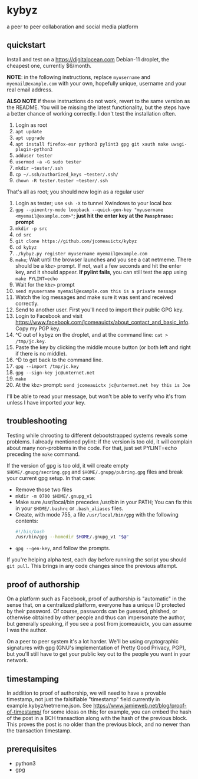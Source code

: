# kybyz
a peer to peer collaboration and social media platform

## quickstart

Install and test on a <https://digitalocean.com> Debian-11 droplet, the cheapest
one, currently $6/month.

**NOTE**: in the following instructions, replace `myusername` and 
`myemail@example.com` with your own, hopefully unique, username and your real
email address.

**ALSO NOTE** if these instructions do not work, revert to the same version
as the README. You will be missing the latest functionality, but the steps have
a better chance of working correctly. I don't test the installation often.

1. Login as root
2. `apt update`
3. `apt upgrade`
4. `apt install firefox-esr python3 pylint3 gpg git xauth make uwsgi-plugin-python3`
6. `adduser tester`
7. `usermod -a -G sudo tester`
8. `mkdir ~tester/.ssh`
9. `cp ~/.ssh/authorized_keys ~tester/.ssh/`
10. `chown -R tester.tester ~tester/.ssh`

That's all as root; you should now login as a regular user

1. Login as tester; use `ssh -X` to tunnel Xwindows to your local box
2. `gpg --pinentry-mode loopback --quick-gen-key "myusername <myemail@example.com>"`; **just hit the enter key at the `Passphrase:` prompt**
3. `mkdir -p src`
4. `cd src`
5. `git clone https://github.com/jcomeauictx/kybyz`
6. `cd kybyz`
7. `./kybyz.py register myusername myemail@example.com`
8. `make`; Wait until the browser launches and you see a cat netmeme. There should be a `kbz>` prompt. If not, wait a few seconds and hit the enter key, and it should appear. **If pylint fails**, you can still test the app using `make PYLINT=echo`
9. Wait for the `kbz>` prompt
10. `send myusername myemail@example.com this is a private message`
11. Watch the log messages and make sure it was sent and received correctly.
12. Send to another user. First you'll need to import their public GPG key.
13. Login to Facebook and visit <https://www.facebook.com/jcomeauictx/about_contact_and_basic_info>. Copy my PGP key.
14. ^C out of kybyz on the droplet, and at the command line: `cat > /tmp/jc.key`.
15. Paste the key by clicking the middle mouse button (or both left and right if there is no middle).
16. ^D to get back to the command line.
17. `gpg --import /tmp/jc.key`
18. `gpg --sign-key jc@unternet.net`
19. `make`
20. At the `kbz>` prompt: `send jcomeauictx jc@unternet.net hey this is Joe`

I'll be able to read your message, but won't be able to verify who it's from
unless I have imported *your* key.

## troubleshooting

Testing while chrooting to different debootstrapped systems reveals some
problems. I already mentioned pylint: if the version is too old, it will
complain about many non-problems in the code. For that, just set 
PYLINT=echo preceding the `make` command.

If the version of gpg is too old, it will create empty
`$HOME/.gnupg/secring.gpg` and `$HOME/.gnupg/pubring.gpg` files and break your
current gpg setup. In that case:

 * Remove those two files
 * `mkdir -m 0700 $HOME/.gnupg_v1`
 * Make sure /usr/local/bin precedes /usr/bin in your PATH;
   You can fix this in your `$HOME/.bashrc` or `.bash_aliases` files.
 * Create, with mode 755, a file `/usr/local/bin/gpg` with the following
   contents:
   ```bash
   #!/bin/bash
   /usr/bin/gpg --homedir $HOME/.gnupg_v1 "$@"
   ```
 * `gpg --gen-key`, and follow the prompts.

If you're helping alpha test, each day before running the script you should
`git pull`. This brings in any code changes since the previous attempt.

## proof of authorship

On a platform such as Facebook, proof of authorship is "automatic" in the sense
that, on a centralized platform, everyone has a unique ID protected by their
password. Of course, passwords can be guessed, phished, or otherwise obtained
by other people and thus can impersonate the author, but generally speaking,
if you see a post from jcomeauictx, you can assume I was the author.

On a peer to peer system it's a lot harder. We'll be using cryptographic
signatures with gpg (GNU's implementation of Pretty Good Privacy, PGP), but
you'll still have to get your public key out to the people you want in your
network.

## timestamping

In addition to proof of authorship, we will need to have a provable timestamp,
not just the falsifiable "timestamp" field currently in
example.kybyz/netmeme.json. See
<https://www.jamieweb.net/blog/proof-of-timestamp/> for some ideas on this; for
example, you can embed the hash of the post in a BCH transaction along with
the hash of the previous block. This proves the post is no older than the
previous block, and no newer than the transaction timestamp.

## prerequisites

* python3
* gpg
